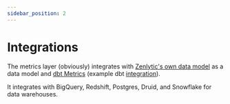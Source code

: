 ```yaml
---
sidebar_position: 2
---
```


# Integrations

The metrics layer (obviously) integrates with [Zenlytic's own data model](../../4_data_modeling/1_data_modeling.md) as a data model and [dbt Metrics](https://docs.getdbt.com/docs/building-a-dbt-project/metrics) (example dbt [integration](https://github.com/Zenlytic/jaffle_shop)).

It integrates with BigQuery, Redshift, Postgres, Druid, and Snowflake for data warehouses.

